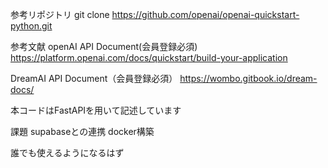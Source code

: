 参考リポジトリ
git clone https://github.com/openai/openai-quickstart-python.git

参考文献
openAI API Document(会員登録必須)
https://platform.openai.com/docs/quickstart/build-your-application

DreamAI API Document（会員登録必須）
https://wombo.gitbook.io/dream-docs/

本コードはFastAPIを用いて記述しています

課題
supabaseとの連携
docker構築

誰でも使えるようになるはず
